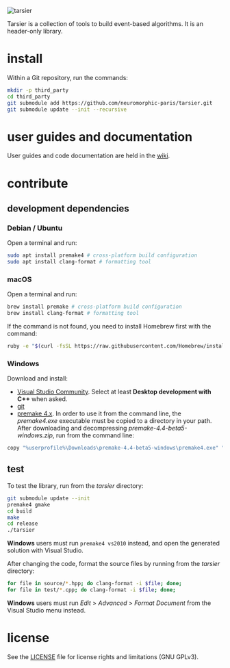 ![tarsier](banner.png "The Tarsier banner")

Tarsier is a collection of tools to build event-based algorithms. It is an header-only library.

# install

Within a Git repository, run the commands:

```sh
mkdir -p third_party
cd third_party
git submodule add https://github.com/neuromorphic-paris/tarsier.git
git submodule update --init --recursive
```

# user guides and documentation

User guides and code documentation are held in the [wiki](https://github.com/neuromorphic-paris/tarsier/wiki).

# contribute

## development dependencies

### Debian / Ubuntu

Open a terminal and run:
```sh
sudo apt install premake4 # cross-platform build configuration
sudo apt install clang-format # formatting tool
```

### macOS

Open a terminal and run:
```sh
brew install premake # cross-platform build configuration
brew install clang-format # formatting tool
```
If the command is not found, you need to install Homebrew first with the command:
```sh
ruby -e "$(curl -fsSL https://raw.githubusercontent.com/Homebrew/install/master/install)"
```

### Windows

Download and install:
- [Visual Studio Community](https://visualstudio.microsoft.com/vs/community/). Select at least __Desktop development with C++__ when asked.
- [git](https://git-scm.com)
- [premake 4.x](https://premake.github.io/download.html). In order to use it from the command line, the *premake4.exe* executable must be copied to a directory in your path. After downloading and decompressing *premake-4.4-beta5-windows.zip*, run from the command line:
```sh
copy "%userprofile%\Downloads\premake-4.4-beta5-windows\premake4.exe" "%userprofile%\AppData\Local\Microsoft\WindowsApps"
```

## test

To test the library, run from the *tarsier* directory:
```sh
git submodule update --init
premake4 gmake
cd build
make
cd release
./tarsier
```

__Windows__ users must run `premake4 vs2010` instead, and open the generated solution with Visual Studio.

After changing the code, format the source files by running from the *tarsier* directory:
```sh
for file in source/*.hpp; do clang-format -i $file; done;
for file in test/*.cpp; do clang-format -i $file; done;
```

__Windows__ users must run *Edit* > *Advanced* > *Format Document* from the Visual Studio menu instead.

# license

See the [LICENSE](LICENSE.txt) file for license rights and limitations (GNU GPLv3).
